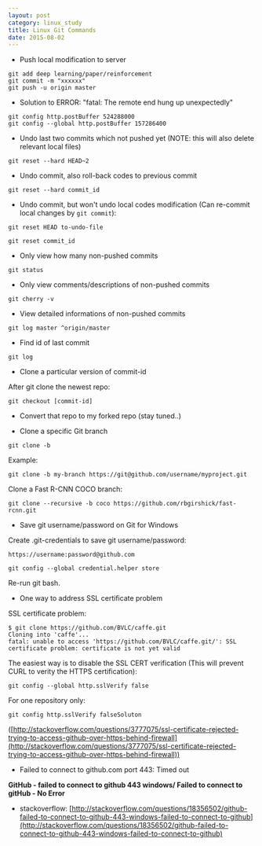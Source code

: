 ```yaml
---
layout: post
category: linux_study
title: Linux Git Commands
date: 2015-08-02
---
```


- Push local modification to server

```
git add deep learning/paper/reinforcement
git commit -m "xxxxxx"
git push -u origin master
```

- Solution to ERROR: "fatal: The remote end hung up unexpectedly"

```
git config http.postBuffer 524288000
git config --global http.postBuffer 157286400
```

- Undo last two commits which not pushed yet (NOTE: this will also delete relevant local files)

```
git reset --hard HEAD~2
```

- Undo commit, also roll-back codes to previous commit

```
git reset --hard commit_id
```

- Undo commit, but won't undo local codes modification (Can re-commit local changes by `git commit`):

```
git reset HEAD to-undo-file
```

```
git reset commit_id
```

- Only view how many non-pushed commits

```
git status
```

- Only view comments/descriptions of non-pushed commits

```
git cherry -v
```

- View detailed informations of non-pushed commits

```
git log master ^origin/master
```

- Find id of last commit

```
git log
```

- Clone a particular version of commit-id

After git clone the newest repo:

```
git checkout [commit-id]
```

- Convert that repo to my forked repo (stay tuned..)

- Clone a specific Git branch

```
git clone -b
```

Example:

``` 
git clone -b my-branch https://git@github.com/username/myproject.git
```

Clone a Fast R-CNN COCO branch:

``` 
git clone --recursive -b coco https://github.com/rbgirshick/fast-rcnn.git
```

- Save git username/password on Git for Windows

Create .git-credentials to save git username/password:

```
https://username:password@github.com 
```

```
git config --global credential.helper store
```

Re-run git bash.

- One way to address SSL certificate problem

SSL certificate problem:

```
$ git clone https://github.com/BVLC/caffe.git
Cloning into 'caffe'...
fatal: unable to access 'https://github.com/BVLC/caffe.git/': SSL certificate problem: certificate is not yet valid
```

The easiest way is to disable the SSL CERT verification (This will prevent CURL to verity the HTTPS certification):

```
git config --global http.sslVerify false
```

For one repository only:

```
git config http.sslVerify falseSoluton
```

([http://stackoverflow.com/questions/3777075/ssl-certificate-rejected-trying-to-access-github-over-https-behind-firewall](http://stackoverflow.com/questions/3777075/ssl-certificate-rejected-trying-to-access-github-over-https-behind-firewall))

- Failed to connect to github.com port 443: Timed out

**GitHub - failed to connect to github 443 windows/ Failed to connect to gitHub - No Error**

- stackoverflow: [http://stackoverflow.com/questions/18356502/github-failed-to-connect-to-github-443-windows-failed-to-connect-to-github](http://stackoverflow.com/questions/18356502/github-failed-to-connect-to-github-443-windows-failed-to-connect-to-github)
